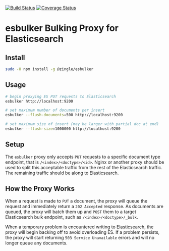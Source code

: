 [![Build Status](https://travis-ci.com/Zingle/esbulker.svg?branch=master)](https://travis-ci.com/Zingle/esbulker)
[![Coverage Status](https://coveralls.io/repos/github/Zingle/esbulker/badge.svg?branch=travis-build)](https://coveralls.io/github/Zingle/esbulker?branch=travis-build)

esbulker Bulking Proxy for Elasticsearch
========================================

Install
-------
```sh
sudo -H npm install -g @zingle/esbulker
```

Usage
-----
```sh
# begin proxying ES PUT requests to Elasticsearch
esbulker http://localhost:9200

# set maximum number of documents per insert
esbulker --flush-documents=500 http://localhost:9200

# set maximum size of insert (may be larger with partial doc at end)
esbulker --flush-size=1000000 http://localhost:9200
```

Setup
-----
The `esbulker` proxy only accepts `PUT` requests to a specific document type
endpoint, that is `/<index>/<doctype>/<id>`.  Nginx or another proxy should
be used to split this acceptable traffic from the rest of the Elasticsearch
traffic.  The remaining traffic should be along to Elasticsearch.

How the Proxy Works
-------------------
When a request is made to `PUT` a document, the proxy will queue the request
and immediately return a `202 Accepted` response.  As documents are queued,
the proxy will batch them up and `POST` them to a target Elasticsearch bulk
endpoint, such as `/<index>/<doctype>/_bulk`.

When a temporary problem is encountered writing to Elasticsearch, the proxy
will begin backing off to avoid overloading ES.  If a problem persists, the
proxy will start returning `503 Service Unavailable` errors and will no
longer queue any documents.
